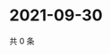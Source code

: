 # 2021-09-30

共 0 条

<!-- BEGIN WEIBO -->
<!-- 最后更新时间 Thu Sep 30 2021 23:11:36 GMT+0800 (China Standard Time) -->

<!-- END WEIBO -->
